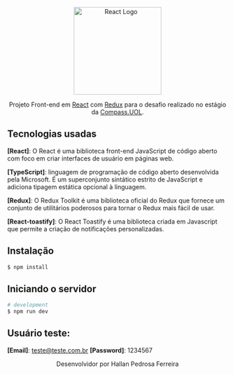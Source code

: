<p align="center">
  <a href="https://react.dev/" target="blank"><img src="https://upload.wikimedia.org/wikipedia/commons/3/30/React_Logo_SVG.svg" width="200" alt="React Logo" /></a>
</p>

  <p align="center">Projeto Front-end em <a href="https://react.dev/" target="_blank">React</a> com <a href="https://redux-toolkit.js.org/" target="_blank">Redux</a> para o desafio realizado no estágio da <a href="https://compass.uol/en/home/" target="_blank">Compass.UOL</a>.</p>

## Tecnologias usadas

**[React]**: O React é uma biblioteca front-end JavaScript de código aberto com foco em criar interfaces de usuário em páginas web.

**[TypeScript]**: linguagem de programação de código aberto desenvolvida pela Microsoft. É um superconjunto sintático estrito de JavaScript e adiciona tipagem estática opcional à linguagem.

**[Redux]**: O Redux Toolkit é uma biblioteca oficial do Redux que fornece um conjunto de utilitários poderosos para tornar o Redux mais fácil de usar.

**[React-toastify]**: O React Toastify é uma biblioteca criada em Javascript que permite a criação de notificações personalizadas.

## Instalação

```bash
$ npm install
```

## Iniciando o servidor

```bash
# development
$ npm run dev
```

## Usuário teste:

**[Email]**: teste@teste.com.br
**[Password]**: 1234567

<p align="center">
  Desenvolvidor por Hallan Pedrosa Ferreira
</p>